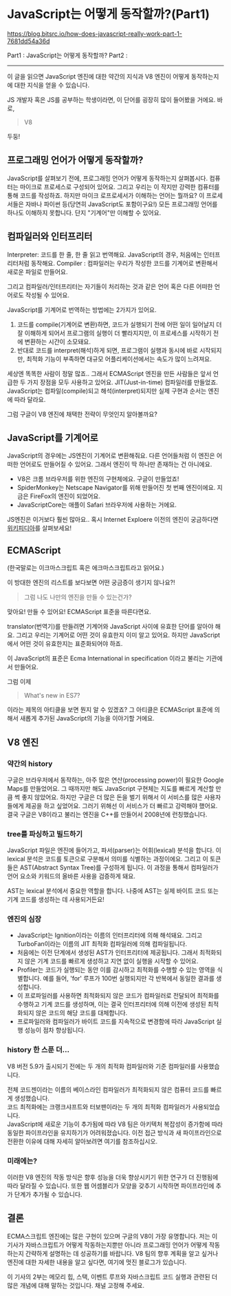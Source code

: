# JavaScript는 어떻게 동작할까?(Part1)
https://blog.bitsrc.io/how-does-javascript-really-work-part-1-7681dd54a36d

Part1 : JavaScript는 어떻게 동작할까?
Part2 : 

* * *

이 글을 읽으면 JavaScript 엔진에 대한 약간의 지식과 V8 엔진이 어떻게 동작하는지에 대한 지식을 얻을 수 있습니다.


JS 개발자 혹은 JS를 공부하는 학생이라면, 이 단어를 굉장히 많이 들어봤을 거에요. 바로,
>V8

두둥!



## 프로그래밍 언어가 어떻게 동작할까?
JavaScript를 살펴보기 전에, 프로그래밍 언어가 어떻게 동작하는지 살펴봅시다. 컴퓨터는 마이크로 프로세스로 구성되어 있어요. 그리고 우리는 이 작지만 강력한 컴퓨터를 통해 코드를 작성하죠. 하지만 마이크 로프로세서가 이해하는 언어는 뭘까요? 이 프로세서들은 자바나 파이썬 등(당연히 JavaScript도 포함이구요!) 모든 프로그래밍 언어를 하나도 이해하지 못합니다. 단지 "기계어"만 이해할 수 있어요.

## 컴파일러와 인터프리터
Interpreter:  코드를 한 줄, 한 줄 읽고 번역해요. JavaScript의 경우, 처음에는 인터프리터처럼 동작해요.
Compiler : 컴파일러는 우리가 작성한 코드를 기계어로 변환해서 새로운 파일로 만들어요.

그리고 컴파일러/인터프리터는 자기들이 처리하는 것과 같은 언어 혹은 다른 어떠한 언어로도 작성될 수 있어요.

JavaScript를 기계어로 번역하는 방법에는 2가지가 있어요.
1. 코드를 compile(기계어로 변환)하면, 
    코드가 실행되기 전에 어떤 일이 일어날지 더 잘 이해하게 되어서 프로그램의 실행이 더 빨라지지만, 이 프로세스를 시작하기 전에 변환하는 시간이 소모돼요.
2. 반대로 코드를 interpret(해석)하게 되면,
	프로그램이 실행과 동시에 바로 시작되지만, 최적화 기능이 부족하면 대규모 어플리케이션에서는 속도가 많이 느려져요.

세상엔 똑똑한 사람이 정말 많죠.. 그래서 ECMAScript 엔진을 만든 사람들은 앞서 언급한 두 가지 장점을 모두 사용하고 있어요. JIT(Just-in-time) 컴파일러를 만들었죠. JavaScript는 컴파일(compile)되고 해석(interpret)되지만 실제 구현과 순서는 엔진에 따라 달라요. 

그럼 구글이 V8 엔진에 채택한 전략이 무엇인지 알아볼까요?


## JavaScript를 기계어로
JavaScript의 경우에는 JS엔진이 기계어로 변환해줘요. 다른 언어들처럼 이 엔진은 어떠한 언어로도 만들어질 수 있어요. 그래서 엔진이 딱 하나만 존재하는 건 아니에요.

* V8은 크롬 브라우저를 위한 엔진의 구현체에요. 구글이 만들었죠!
* SpiderMonkey는 Netscape Navigator를 위해 만들어진 첫 번째 엔진이에요. 지금은 FireFox의 엔진이 되었어요.
* JavaScriptCore는 애플이 Safari 브라우저에 사용하는 거에요.

JS엔진은 이거보다 훨씬 많아요.. 혹시 Internet Exploere 이전의 엔진이 궁금하다면 [위키피디아](https://en.wikipedia.org/wiki/JavaScript_engine)를 살펴보세요!

## ECMAScript
(한국말로는 이크마스크립트 혹은 에크마스크립트라고 읽어요.)

이 방대한 엔진의 리스트를 보다보면 어떤 궁금증이 생기지 않나요?!
>그럼 나도 나만의 엔진을 만들 수 있는건가?

맞아요! 만들 수 있어요! ECMAScript 표준을 따른다면요.

translator(번역기)를 만들려면 기계어와 JavaScript 사이에 유효한 단어를 알아야 해요. 그리고 우리는 기계어로 어떤 것이 유효한지 이미 알고 있어요. 하지만 JavaScript에서 어떤 것이 유효한지는 표준화되어야 하죠.

이 JavaScript의 표준은 Ecma International in specification 이라고 불리는 기관에서 만들어요.

그럼 이제
>What's new in ES7?

이라는 제목의 아티클을 보면 뭔지 알 수 있겠죠?
그 아티클은 ECMAScript 표준에 의해서 새롭게 추가된 JavaScript의 기능을 이야기할 거에요.


## V8 엔진

### 약간의 history
구글은 브라우저에서 동작하는, 아주 많은 연산(processing power)이 필요한 Google Maps를 만들었어요. 그 때까지만 해도 JavaScript 구현체는 지도를 빠르게 계산할 만큼 썩 좋지 않았어요. 하지만 구글은 더 많은 돈을 벌기 위해서 이 서비스를 많은 사용자들에게 제공을 하고 싶었어요. 그러기 위해선 이 서비스가 더 빠르고 강력해야 했어요.
결국 구글은 V8이라고 불리는 엔진을 C++를 만들어서 2008년에 런칭했습니다.

### tree를 파싱하고 빌드하기
JavaScript 파일은 엔진에 들어가고, 파서(parser)는 어휘(lexical) 분석을 합니다. 이 lexical 분석은 코드를 토큰으로 구분해서 의미를 식별하는 과정이에요. 그리고 이 토큰들은 AST(Abstract Syntax Tree)를 구성하게 됩니다. 이 과정을 통해서 컴파일러가 언어 요소와 키워드의 올바른 사용을 검증하게 돼요.

AST는 lexical 분석에서 중요한 역할을 합니다. 나중에 AST는 실제 바이트 코드 또는 기계 코드를 생성하는 데 사용되거든요!


### 엔진의 심장
* JavaScript는 Ignition이라는 이름의 인터프리터에 의해 해석돼요. 그리고 TurboFan이라는 이름의 JIT 최적화 컴파일러에 의해 컴파일됩니다.
* 처음에는 이전 단계에서 생성된 AST가 인터프리터에 제공됩니다. 그래서 최적화되지 않은 기계 코드를 빠르게 생성하고 지연 없이 실행을 시작할 수 있어요.  
* Profiler는 코드가 실행되는 동안 이를 감시하고 최적화를 수행할 수 있는 영역을 식별합니다. 예를 들어, 'for' 루프가 100번 실행되지만 각 반복에서 동일한 결과를 생성합니다.  
* 이 프로파일러를 사용하면 최적화되지 않은 코드가 컴파일러로 전달되어 최적화를 수행하고 기계 코드를 생성하며, 이는 결국 인터프리터에 의해 이전에 생성된 최적화되지 않은 코드의 해당 코드를 대체합니다.  
* 프로파일러와 컴파일러가 바이트 코드를 지속적으로 변경함에 따라 JavaScript 실행 성능이 점차 향상됩니다.


### history 한 스푼 더...
V8 버전 5.9가 출시되기 전에는 두 개의 최적화 컴파일러와 기준 컴파일러를 사용했습니다.  
  
전체 코드젠이라는 이름의 베이스라인 컴파일러가 최적화되지 않은 컴퓨터 코드를 빠르게 생성했습니다.  
코드 최적화에는 크랭크샤프트와 터보팬이라는 두 개의 최적화 컴파일러가 사용되었습니다.  
JavaScript에 새로운 기능이 추가됨에 따라 V8 팀은 아키텍처 복잡성이 증가함에 따라 동일한 파이프라인을 유지하기가 어려워졌습니다. 이전 접근 방식과 새 파이프라인으로 전환한 이유에 대해 자세히 알아보려면 여기를 참조하십시오.


### 미래에는?
이러한 V8 엔진의 작동 방식은 향후 성능을 더욱 향상시키기 위한 연구가 더 진행됨에 따라 달라질 수 있습니다. 또한 웹 어셈블리가 모양을 갖추기 시작하면 파이프라인에 추가 단계가 추가될 수 있습니다.


## 결론
ECMA스크립트 엔진에는 많은 구현이 있으며 구글의 V8이 가장 유명합니다. 저는 이 기사가 자바스크립트가 어떻게 작동하는지뿐만 아니라 프로그래밍 언어가 어떻게 작동하는지 간략하게 설명하는 데 성공하기를 바랍니다. V8 팀의 향후 계획을 알고 싶거나 엔진에 대한 자세한 내용을 알고 싶다면, 여기에 멋진 블로그가 있습니다.  
  
이 기사의 2부는 메모리 힙, 스택, 이벤트 루프와 자바스크립트 코드 실행과 관련된 더 많은 개념에 대해 말하는 것입니다. 채널 고정해 주세요.

